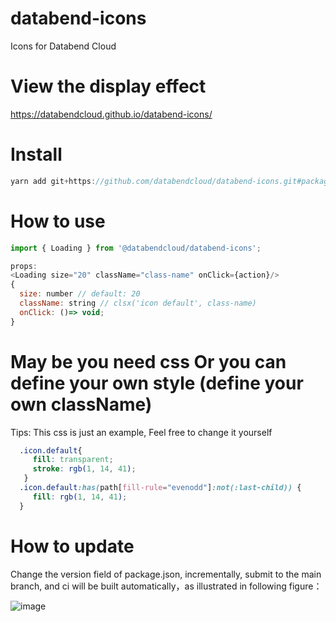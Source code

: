# databend-icons
Icons for Databend Cloud

# View the display effect
https://databendcloud.github.io/databend-icons/

# Install
```js
yarn add git+https://github.com/databendcloud/databend-icons.git#package
```

# How to use
```js
import { Loading } from '@databendcloud/databend-icons';

props:
<Loading size="20" className="class-name" onClick={action}/>
{
  size: number // default: 20
  className: string // clsx('icon default', class-name)
  onClick: ()=> void;
}
```

# May be you need css Or you can define your own style (define your own className)
Tips: This css is just an example, Feel free to change it yourself
```css
  .icon.default{
     fill: transparent;
     stroke: rgb(1, 14, 41);
   }
  .icon.default:has(path[fill-rule="evenodd"]:not(:last-child)) {
     fill: rgb(1, 14, 41);
  }
```

# How to update
Change the version field of package.json, incrementally, submit to the main branch, and ci will be built automatically，as illustrated in following figure：

![image](https://user-images.githubusercontent.com/15354455/206726455-89b8f7f7-f2db-4363-8a1d-a2e071e4164c.png)

